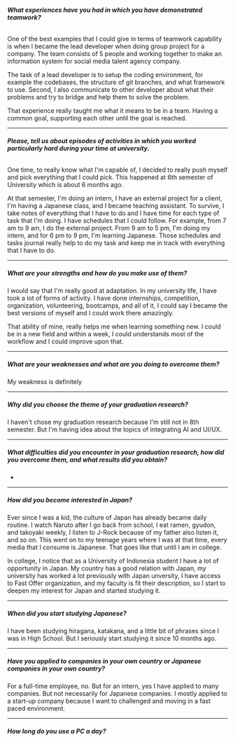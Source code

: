 ######  **What experiences have you had in which you have demonstrated teamwork?**
 One of the best examples that I could give in terms of teamwork capability is when I became the lead developer when doing group project for a company. The team consists of 5 people and working together to make an information system for social media talent agency company. 

The task of a lead developer is to setup the coding environment, for example the codebases, the structure of git branches, and what framework to use. Second, I also communicate to other developer about what their problems and try to bridge and help them to solve the problem.

That experience really taught me what it means to be in a team. Having a common goal, supporting each other until the goal is reached.

---
###### **Please, tell us about episodes of activities in which you worked particularly hard during your time at university.**
One time, to really know what I'm capable of, I decided to really push myself and pick everything that I could pick. This happened at 6th semester of University which is about 6 months ago.

At that semester, I'm doing an intern, I have an external project for a client, I'm having a Japanese class, and I became teaching assistant. To survive, I take notes of everything that I have to do and I have time for each type of task that I'm doing. I have schedules that I could follow. For example, from 7 am to 9 am, I do the external project. From 9 am to 5 pm, I'm doing my intern, and for 6 pm to 9 pm, I'm learning Japanese. Those schedules and tasks journal really help to do my task and keep me in track with everything that I have to do.

---
##### **What are your strengths and how do you make use of them?**
I would say that I'm really good at adaptation. In my university life, I have took a lot of forms of activity. I have done internships, competition, organization, volunteering, bootcamps, and all of it, I could say I became the best versions of myself and I could work there amazingly.

That ability of mine, really helps me when learning something new. I could be in a new field and within a week, I could understands most of the workflow and I could improve upon that. 

---
##### **What are your weaknesses and what are you doing to overcome them?**
My weakness is definitely 

---
##### **Why did you choose the theme of your graduation research?**
I haven't chose my graduation research because I'm still not in 8th semester. But I'm having idea about the topics of integrating AI and UI/UX.

---
##### **What difficulties did you encounter in your graduation research, how did you overcome them, and what results did you obtain?**
-

---
##### **How did you become interested in Japan?**
Ever since I was a kid, the culture of Japan has already became daily routine. I watch Naruto after I go back from school, I eat ramen, gyudon, and takoyaki weekly, I listen to J-Rock because of my father also listen it, and so on. This went on to my teenage years where I was at that time, every media that I consume is Japanese. That goes like that until I am in college.

In college, I notice that as a University of Indonesia student I have a lot of opportunity in Japan. My country has a good relation with Japan, my university has worked a lot previously with Japan unversity, I have access to Fast Offer organization, and my faculty is fit their description, so I start to deepen my interest for Japan and started studying it.

---
##### **When did you start studying Japanese?**
I have been studying hiragana, katakana, and a little bit of phrases since I was in High School. But I seriously start studying it since 10 months ago.

---
##### **Have you applied to companies in your own country or Japanese companies in your own country?**
For a full-time employee, no. But for an intern, yes I have applied to many companies. But not necessarily for Japanese companies. I mostly applied to a start-up company because I want to challenged and moving in a fast paced environment.

---
##### **How long do you use a PC a day?**
